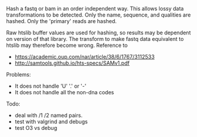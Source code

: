 Hash a fastq or bam in an order independent way.
This allows lossy data transformations to be detected.
Only the name, sequence, and qualities are hashed.
Only the 'primary' reads are hashed.

Raw htslib buffer values are used for hashing, so results may be dependent on version of that library.
The transform to make fastq data equivalent to htslib may therefore become wrong.
Reference to
* https://academic.oup.com/nar/article/38/6/1767/3112533
* http://samtools.github.io/hts-specs/SAMv1.pdf

Problems:
* It does not handle 'U' '.' or '-'
* It does not handle all the non-dna codes

Todo:
* deal with /1 /2 named pairs.
* test with valgrind and debugs
* test O3 vs debug
